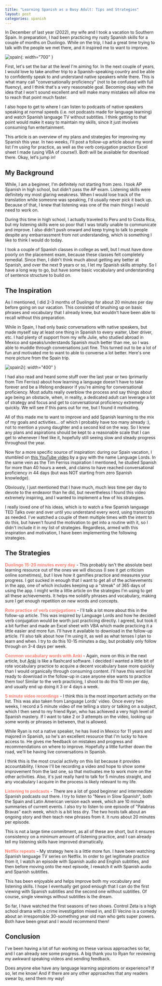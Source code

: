 ```yaml
---
title: "Learning Spanish as a Busy Adult: Tips and Strategies"
layout: post
categories: spanish
---
```


In December of last year (2022), my wife and I took a vacation to Southern Spain. In preparation, I had been practicing my rusty Spanish skills for a couple of months on Duolingo. While on the trip, I had a great time trying to talk with the people we met there, and it inspired me to want to improve.



![spain](/assets/spain2.jpg){: width="700" }

First, let's set the bar at the level I'm aiming for. In the next couple of years, I would love to take another trip to a Spanish-speaking country and be able to confidently speak to and understand native speakers while there. This is what many call "conversationally proficiency" (not to be confused with full fluency), and I think that's a very reasonable goal. Becoming okay with the idea that I won't sound excellent and will make many mistakes will allow me to reach that point much faster.

I also hope to get to where I can listen to podcasts of native speakers speaking at normal speeds (i.e. not podcasts made for language learning) and watch Spanish language TV without subtitles. I think getting to that point would make it easy to maintain my skills, since it just involves consuming fun entertainment.

This article is an overview of my plans and strategies for improving my Spanish this year. In two weeks, I'll post a follow-up article about my word list I'm using for practice, as well as the verb conjugation practice Excel sheet I made (using VBA of course!). Both will be available for download there. Okay, let's jump in!

## My Background
While, I am a beginner, I'm definitely not starting from zero. I took AP Spanish in high school, but didn't pass the AP exam. Listening skills were definitely my most glaring weakness. When I would lose track of the translation while someone was speaking, I'd usually never pick it back up. Because of that, I knew that listening was one of the main things I would need to work on.

During this time in high school, I actually traveled to Peru and to Costa Rica, but my listening skills were so poor that I was totally unable to communicate and improve. I also didn't push onward and keep trying to talk to people despite any embarrassment from not understanding, which is something I like to think I would do today.

I took a couple of Spanish classes in college as well, but I must have done poorly on the placement exam, because these classes felt completely remedial. Since then, I didn't think much about getting any better at Spanish, and over the next 9 years or so, I let my Spanish skills atrophy. So I have a long way to go, but have some basic vocabulary and understanding of sentence structure to build on.

## The Inspiration
As I mentioned, I did 2-3 months of Duolingo for about 20 minutes per day before going on our vacation. This consisted of brushing up on basic phrases and vocabulary that I already knew, but wouldn't have been able to recall without this preparation. 

While in Spain, I had only basic conversations with native speakers, but made myself say at least one thing in Spanish to every waiter, Uber driver, etc. I had plenty of support from my wife Julie, who studied abroad in Mexico and speaks/understands Spanish much better than me, so I was able to muddle through conversations just fine. This turned out to be a lot of fun and motivated me to want to able to converse a lot better. Here's one more picture from the Spain trip.

![spain2](/assets/spain1.jpg){: width="400" }

I had also read and heard some stuff over the last year or two (primarily from Tim Ferriss) about how learning a language doesn't have to take forever and be a lifelong endeavor if you're aiming for conversational proficiency. Most adults really overblow the process and say things about age being an obstacle, when, in reality, a dedicated adult can leverage a lot of strategy and focus and get to conversational proficiency extremely quickly. We will see if this pans out for me, but I found it motivating.

All of this made me to want to improve and add Spanish learning to the mix of my goals and activities... of which I probably have too many already :), not to mention a young daughter and a second kid on the way. So I knew any plans and aspirations should be kept to a reasonable scale that I can get to whenever I feel like it, hopefully still seeing slow and steady progress throughout the year.

Now for a more specific source of inspiration: during our Spain vacation, I stumbled on [this YouTube video][lang_lords] by a guy with the name Language Lords. In the same vein as the Tim Ferriss inspiration I mentioned, he studied Spanish for more than 40 hours a week, and claims to have reached conversational proficiency in 44 days (but was NOT starting from zero Spanish knowledge). 

Obviously, I just mentioned that I have much, much less time per day to devote to the endeavor than he did, but nevertheless I found this video extremely inspiring, and I wanted to implement a few of his strategies.

I really loved one of his ideas, which is to watch a few Spanish language TED Talks over and over until you understand every word, using transcripts as needed. I've watched a couple of them multiple times with the intent to do this, but haven't found the motivation to get into a routine with it, so I didn't include it in my list of strategies. Regardless, armed with this inspiration and motivation, I have been implementing the following strategies.

## The Strategies
<span style="color: salmon">**Duolingo 15-20 minutes every day**</span> - This probably isn't the absolute best learning resource out of the ones we will discuss (I see it get criticism online sometimes), but I love how it gamifies practice and measures your progress. I got sucked in enough that I want to get all of the achievements in the app, one of which includes keeping up a "streak" of 365 days of using the app. I might write a little article on the strategies I'm using to get all these achievements. It helps me solidify phrases and vocabulary, making sure I get enough repetition on new words and concepts.

<span style="color: salmon">**Rote practice of verb conjugations**</span> - I'll talk a lot more about this in the follow-up article. This was inspired by Language Lords and how he decided verb conjugation would be worth just practicing directly. I agreed, but took it a bit further and made an Excel sheet with VBA which made practicing it a little easier and more fun. I'll have it available to download in the follow-up article. I'll also talk about how I'm using it, as well as what tenses I plan to learn and when. I try to do this 10-15 minutes a day, but probably only follow through on 3-4 days per week.

<span style="color: salmon">**Common vocabulary words with Anki**</span> - Again, more on this in the next article, but [Anki][anki] is like a flashcard software. I decided I wanted a little bit of rote vocabulary practice to acquire a decent vocabulary base more quickly than I would organically through consuming content. I'll have this word list ready to download in the follow-up in case anyone else wants to practice them too! Similar to the verb practicing, I shoot to do this 10 min per day, and usually end up doing it 3 or 4 days a week.

<span style="color: salmon">**5 minute video recordings**</span> - I think this is the most important activity on the list. This was also taken from Language Lords' video. Once every two weeks, I record a 5 minute video of me telling a story or talking on a subject, which I then send to my friend Ryan, who has achieved a very high level of Spanish mastery. If I want to take 2 or 3 attempts on the video, looking up some words or phrases in between, that is allowed. 

While Ryan is not a native speaker, he has lived in Mexico for 11 years and majored in Spanish, so he's an excellent resource that I'm lucky to have access to. He gives me feedback on mistakes and progress and recommendations on where to improve. Hopefully a little further down the road, we'll be having live conversations in Spanish.

I think this is the most crucial activity on this list because it provides accountability. I know I'll be recording a video and hope to show some improvement from the last one, so that motivates me to work more on the other activities. Also, it's just really hard to talk for 5 minutes straight, and any vocabulary I acquire in the process is likely relevant to my life. 

<span style="color: salmon">**Listening to podcasts**</span> - There are a lot of good beginner and intermediate Spanish podcasts out there. I try to listen to "News in Slow Spanish", both the Spain and Latin American version each week, which are 10 minute summaries of current events. I also try to listen to one episode of "Palabras Bravas" each week, which is a bit less dry. The two hosts talk about an ongoing story and then teach new phrases from it. It runs about 20 minutes per episode. 

This is not a large time commitment, as all of these are short, but it ensures consistency on a minimum amount of listening practice, and I can already tell my listening skills have improved dramatically.

<span style="color: salmon">**Netflix repeats**</span> - My strategy here is a little more fun. I have been watching Spanish language TV series on Netflix. In order to get legitimate practice from it, I watch an episode with Spanish audio and English subtitles, and then before moving onto the next episode, I rewatch it with Spanish audio and Spanish subtitles. 

This has been enjoyable and helps improve both my vocabulary and listening skills. I hope I eventually get good enough that I can do the first viewing with Spanish subtitles and the second one without subtitles. Of course, single viewings without subtitles is the dream. 

So far, I have watched the first seasons of two shows. Control Zeta is a high school drama with a crime investigation mixed in, and El Vecino is a comedy about an irresponsible 30-something year old man who gets super powers. Both have been great and I would recommend them! 

## Conclusion
I've been having a lot of fun working on these various approaches so far, and I can already see some progress. A big thank you to Ryan for reviewing my awkward speaking videos and sending feedback. 

Does anyone else have any language learning aspirations or experience? If so, let me know! And if there are any other approaches that any readers swear by, send them my way!

[lang_lords]: https://www.youtube.com/watch?v=z8FACVD9vz4
[anki]: https://apps.ankiweb.net/
